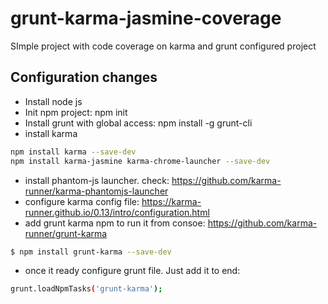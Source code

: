 # grunt-karma-jasmine-coverage
SImple project with code coverage on karma and grunt configured project

## Configuration changes
  - Install node js
  - Init npm project: npm init
  - Install grunt with global access: npm install -g grunt-cli
  - install karma 
  ```bash
  npm install karma --save-dev
  npm install karma-jasmine karma-chrome-launcher --save-dev
  ```
  - install phantom-js launcher. check: https://github.com/karma-runner/karma-phantomjs-launcher
  - configure karma config file: https://karma-runner.github.io/0.13/intro/configuration.html
  - add grunt karma npm to run it from consoe: https://github.com/karma-runner/grunt-karma
  ```bash
  $ npm install grunt-karma --save-dev
  ```
  - once it ready configure grunt file. Just add it to end:
```bash
grunt.loadNpmTasks('grunt-karma');
```